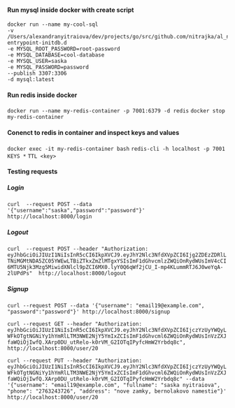 
#### Run mysql inside docker with create script
```
docker run --name my-cool-sql 
-v /Users/alexandranyitraiova/dev/projects/go/src/github.com/nitrajka/al_ny/pkg/db/scripts:/docker-entrypoint-initdb.d 
-e MYSQL_ROOT_PASSWORD=root-password 
-e MYSQL_DATABASE=cool-database 
-e MYSQL_USER=saska 
-e MYSQL_PASSWORD=password 
--publish 3307:3306 
-d mysql:latest
```

#### Run redis inside docker
`docker run --name my-redis-container -p 7001:6379 -d redis`
`docker stop my-redis-container`

#### Conenct to redis in container and inspect keys and values
`docker exec -it my-redis-container bash`
`redis-cli -h localhost -p 7001`
`KEYS *`
`TTL <key>`


#### Testing requests
##### Login
`curl  --request POST --data '{"username":"saska","password":"password"}'  http://localhost:8000/login`

##### Logout
`curl  --request POST --header "Authorization: eyJhbGciOiJIUzI1NiIsInR5cCI6IkpXVCJ9.eyJhY2Nlc3NfdXVpZCI6Ijg2ZDEzZDRlLTNiMGMtNDA5ZC05YWEwLTBiZTkxZmZlMTgxYSIsImF1dGhvcmlzZWQiOnRydWUsImV4cCI6MTU5Njk3Mzg5MiwidXNlcl9pZCI6MX0.lyY0Q6qWf2jCU_I-mp4KLummRTJ6J0weYqA-2lUPdPs"  http://localhost:8000/logout`

##### Signup
`curl --request POST --data '{"username": "email19@example.com", "password":"password"}' http://localhost:8000/signup`

`curl --request GET --header "Authorization: eyJhbGciOiJIUzI1NiIsInR5cCI6IkpXVCJ9.eyJhY2Nlc3NfdXVpZCI6IjczYzUyYWQyLWFkOTgtNGNiYy1hYmRlLTM3NWE2NjY5YmIxZCIsImF1dGhvcml6ZWQiOnRydWUsInVzZXJfaWQiOjIwfQ.XArp0DU_utRelo-k0rVM_G2IOTqIPyfcHmW2Yrbdq8c", http://localhost:8000/user/20`

`curl --request PUT --header "Authorization: eyJhbGciOiJIUzI1NiIsInR5cCI6IkpXVCJ9.eyJhY2Nlc3NfdXVpZCI6IjczYzUyYWQyLWFkOTgtNGNiYy1hYmRlLTM3NWE2NjY5YmIxZCIsImF1dGhvcml6ZWQiOnRydWUsInVzZXJfaWQiOjIwfQ.XArp0DU_utRelo-k0rVM_G2IOTqIPyfcHmW2Yrbdq8c" --data '{"username": "email19@example.com", "fullname": "saska nyitraiova", "phone": "2763243726", "address": "nove zamky, bernolakovo namestie"}' http://localhost:8000/user/20`